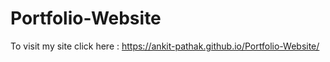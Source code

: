 # Portfolio-Website
To visit my site click here : https://ankit-pathak.github.io/Portfolio-Website/ 
